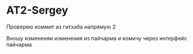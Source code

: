 # AT2-Sergey
Проверяю коммит из гитхаба напрямую 2

Вношу измененяи изменения из пайчарма и комичу через интерфейс пайчарма  
